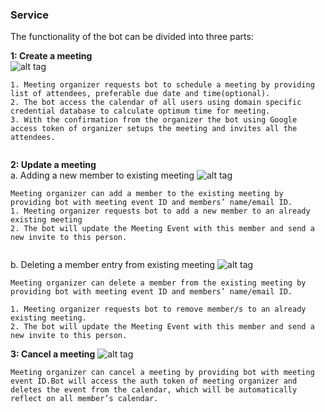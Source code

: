


### Service
The functionality of the bot can be divided into three parts:

**1: Create a meeting**<br>
![alt tag](https://github.ncsu.edu/gverma/Azra_MeetingBot/blob/milestone_3_practise/Milestone_3_Practise/images/CreateMeeting.png)</br>
```
1. Meeting organizer requests bot to schedule a meeting by providing list of attendees, preferable due date and time(optional).
2. The bot access the calendar of all users using domain specific credential database to calculate optimum time for meeting.
3. With the confirmation from the organizer the bot using Google access token of organizer setups the meeting and invites all the attendees.


```


**2: Update a meeting**<br>
 a. Adding a new member to existing meeting 
 ![alt tag](https://github.ncsu.edu/gverma/Azra_MeetingBot/blob/milestone_3_practise/Milestone_3_Practise/images/UpdateMember.png)</br>
```
Meeting organizer can add a member to the existing meeting by providing bot with meeting event ID and members’ name/email ID.
1. Meeting organizer requests bot to add a new member to an already existing meeting
2. The bot will update the Meeting Event with this member and send a new invite to this person.


```


 b. Deleting a member entry from existing meeting 
 ![alt tag](https://github.ncsu.edu/gverma/Azra_MeetingBot/blob/milestone_3_practise/Milestone_3_Practise/images/DeleteMember.png)</br>
```
Meeting organizer can delete a member from the existing meeting by providing bot with meeting event ID and members’ name/email ID. 

1. Meeting organizer requests bot to remove member/s to an already existing meeting.
2. The bot will update the Meeting Event with this member and send a new invite to this person.

```



**3: Cancel a meeting**
![alt tag](https://github.ncsu.edu/gverma/Azra_MeetingBot/blob/milestone_3_practise/Milestone_3_Practise/images/CancelMeeting.png)</br>
```
Meeting organizer can cancel a meeting by providing bot with meeting event ID.Bot will access the auth token of meeting organizer and deletes the event from the calendar, which will be automatically reflect on all member’s calendar.

```

